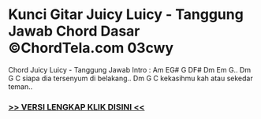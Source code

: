 
 # Kunci Gitar Juicy Luicy - Tanggung Jawab Chord Dasar ©ChordTela.com 03cwy


Chord Juicy Luicy - Tanggung Jawab Intro : Am EG# G DF# Dm Em G.. Dm G C siapa dia tersenyum di belakang.. Dm G C kekasihmu kah atau sekedar teman..

###  <a href="https://shortlighzx.web.app?sq=Kunci Gitar Juicy Luicy - Tanggung Jawab Chord Dasar ©ChordTela.com"> >> VERSI LENGKAP KLIK DISINI << </a>
